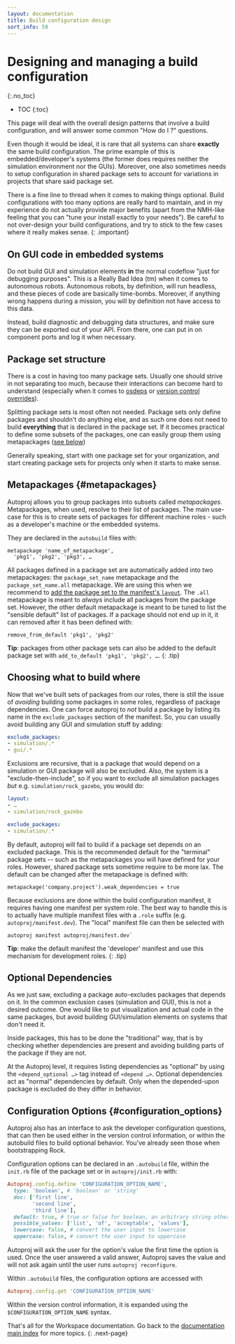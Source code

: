 ```yaml
---
layout: documentation
title: Build configuration design
sort_info: 50
---
```


# Designing and managing a build configuration
{:.no_toc}


- TOC
{:toc}

This page will deal with the overall design patterns that involve a build
configuration, and will answer some common "How do I ?" questions.

Even though it would be ideal, it is rare that all systems can share **exactly**
the same build configuration. The prime example of this is embedded/developer's
systems (the former does requires neither the simulation environment nor the
GUIs). Moreover, one also sometimes needs to setup configuration in shared
package sets to account for variations in projects that share said package set.

There is a fine line to thread when it comes to making things optional. Build
configurations with too many options are really hard to maintain, and in my
experience do not actually provide major benefits (apart from the NMH-like
feeling that you can "tune your install exactly to your needs"). Be careful to
not over-design your build configurations, and try to stick to the few cases
where it really makes sense.
{: .important}

## On GUI code in embedded systems

Do not build GUI and simulation elements **in** the normal codeflow "just for
debugging purposes". This is a Really Bad Idea (tm) when it comes to autonomous
robots. Autonomous robots, by definition, will run headless, and these pieces
of code are basically time-bombs. Moreover, if anything wrong happens during a
mission, you will by definition not have access to this data.

Instead, build diagnostic and debugging data structures, and make sure they can
be exported out of your API. From there, one can put in on component ports and
log it when necessary.

## Package set structure

There is a cost in having too many package sets. Usually one should strive in
not separating too much, because their interactions can become hard to
understand (especially when it comes to [osdeps](os_dependencies.html) or
[version control overrides](add_packages.html#version_control_resolution)).

Splitting package sets is most often not needed. Package sets only define
packages and shouldn't do anything else, and as such one does not need to build
**everything** that is declared in the package set. If it becomes practical to
define some subsets of the packages, one can easily group them using
metapackages ([see below](#metapackages))

Generally speaking, start with one package set for your organization, and start
creating package sets for projects only when it starts to make sense.

## Metapackages {#metapackages}

Autoproj allows you to group packages into subsets called _metapackages_.
Metapackages, when used, resolve to their list of packages. The main use-case
for this is to create sets of packages for different machine roles - such as
a developer's machine or the embedded systems.

They are declared in the `autobuild` files with:

~~~
metapackage 'name_of_metapackage',
  'pkg1', 'pkg2', 'pkg3', …
~~~

All packages defined in a package set are automatically added into two
metapackages: the `package_set_name` metapackage and the `package_set_name.all`
metapackage. We are using this when we recommend to [add the package set to the
manifest's `layout`](setup.html#add_package_set_in_layout). The `.all`
metapackage is meant to _always_ include all packages from the package set.
However, the other default metapackage is meant to be tuned to list the
"sensible default" list of packages. If a package should not end up in it, it
can removed after it has been defined with:

~~~
remove_from_default 'pkg1', 'pkg2'
~~~

**Tip**: packages from other package sets can also be added to the default package
set with `add_to_default 'pkg1', 'pkg2', …`.
{: .tip}

## Choosing what to build where

Now that we've built sets of packages from our roles, there is still the issue
of _avoiding_ building some packages in some roles, regardless of package
dependencies. One can force autoproj to _not_ build a package by listing its
name in the `exclude_packages` section of the manifest. So, you can usually
avoid building any GUI and simulation stuff by adding:

~~~yaml
exclude_packages:
- simulation/.*
- gui/.*
~~~

Exclusions are recursive, that is a package that would depend on a simulation
or GUI package will also be excluded. Also, the system is a
"exclude-then-include", so if you want to exclude all simulation packages _but_
e.g. `simulation/rock_gazebo`, you would do:

~~~yaml
layout:
- …
- simulation/rock_gazebo

exclude_packages:
- simulation/.*
~~~

By default, autoproj will fail to build if a package set depends on an excluded
package. This is the recommended default for the "terminal" package sets --
such as the metapackages you will have defined for your roles. However,
shared package sets sometime require to be more lax. The default can be changed
after the metapackage is defined with:

~~~
metapackage('company.project').weak_dependencies = true
~~~

Because exclusions are done within the build configuration manifest, it
requires having one manifest per system role. The best way to handle this is to
actually have multiple manifest files with a `.role` suffix (e.g.
`autoproj/manifest.dev`). The "local" manifest file can then be selected with

~~~
autoproj manifest autoproj/manifest.dev`
~~~

**Tip**: make the default manifest the 'developer' manifest and use this
mechanism for development roles.
{: .tip}

## Optional Dependencies

As we just saw, excluding a package auto-excludes packages that depends on it.
In the common exclusion cases (simulation and GUI), this is not a desired
outcome. One would like to put visualization and actual code in the same
packages, but avoid building GUI/simulation elements on systems that don't
need it.

Inside packages, this has to be done the "traditional" way, that is by checking
whether dependencies are present and avoiding building parts of the package if
they are not.

At the Autoproj level, it requires listing dependencies as "optional" by using
the `<depend_optional …>` tag instead of `<depend …>`. Optional dependencies
act as "normal" dependencies by default. Only when the depended-upon package is
excluded do they differ in behavior.

## Configuration Options {#configuration_options}

Autoproj also has an interface to ask the developer configuration questions,
that can then be used either in the version control information, or within the
autobuild files to build optional behavior. You've already seen those when
bootstrapping Rock.

Configuration options can be declared in an `.autobuild` file, within the
`init.rb` file of the package set or in `autoproj/init.rb` with:

~~~ruby
Autoproj.config.define 'CONFIGURATION_OPTION_NAME',
  type: 'boolean', # 'boolean' or 'string'
  doc: ['first line',
        'second line',
        'third line'],
  default: true, # true or false for boolean, an arbitrary string otherwise
  possible_values: ['list', 'of', 'acceptable', 'values'],
  lowercase: false, # convert the user input to lowercase
  uppercase: false, # convert the user input to uppercase
~~~

Autoproj will ask the user for the option's value the first time the option is
used. Once the user answered a valid answer, Autoproj saves the value and will not
ask again until the user runs `autoproj reconfigure`.

Within `.autobuild` files, the configuration options are accessed with

~~~ruby
Autoproj.config.get 'CONFIGURATION_OPTION_NAME'
~~~

Within the version control information, it is expanded using the
`$CONFIGURATION_OPTION_NAME` syntax.

That's all for the Workspace documentation. Go back to the [documentation main
index](../index.html#how_to_read) for more topics.
{: .next-page}
